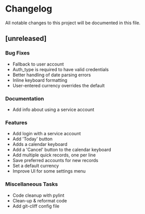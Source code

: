# Changelog

All notable changes to this project will be documented in this file.

## [unreleased]

### Bug Fixes

- Fallback to user account
- Auth_type is required to have valid credentials
- Better handling of date parsing errors
- Inline keyboard formatting
- User-entered currency overrides the default

### Documentation

- Add info about using a service account

### Features

- Add login with a service account
- Add 'Today' button
- Adds a calendar keyboard
- Add a 'Cancel' button to the calendar keyboard
- Add multiple quick records, one per line
- Save preferred accounts for new records
- Set a default currency
- Improve UI for some settings menu

### Miscellaneous Tasks

- Code cleanup with pylint
- Clean-up & reformat code
- Add git-cliff config file

<!-- generated by git-cliff -->
